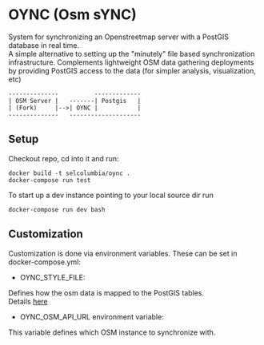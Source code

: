 # OYNC (Osm sYNC)

System for synchronizing an Openstreetmap server with a PostGIS database in real time.  
A simple alternative to setting up the "minutely" file based synchronization infrastructure.
Complements lightweight OSM data gathering deployments by providing PostGIS access to the data (for simpler analysis, visualization, etc)

    --------------          -------------
    | OSM Server |   -------| Postgis   |
    | (Fork)     |-->| OYNC |           |
    --------------   --------------------

## Setup

Checkout repo, cd into it and run:

```
docker build -t selcolumbia/oync .
docker-compose run test
```

To start up a dev instance pointing to your local source dir run
```
docker-compose run dev bash
```

## Customization

Customization is done via environment variables.  These can be set in docker-compose.yml:

- OYNC_STYLE_FILE:  

Defines how the osm data is mapped to the PostGIS tables.  
Details [here](http://wiki.openstreetmap.org/wiki/Osm2pgsql#Import_style)

- OYNC_OSM_API_URL environment variable:

This variable defines which OSM instance to synchronize with.

